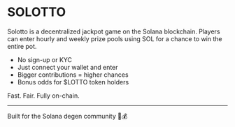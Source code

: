 # SOLOTTO

Solotto is a decentralized jackpot game on the Solana blockchain. Players can enter hourly and weekly prize pools using SOL for a chance to win the entire pot.

- No sign-up or KYC
- Just connect your wallet and enter
- Bigger contributions = higher chances
- Bonus odds for $LOTTO token holders

Fast. Fair. Fully on-chain.

---

Built for the Solana degen community 🧠💰
